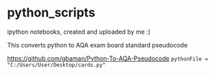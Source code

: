 # python_scripts
ipython notebooks, created and uploaded by me :)

This converts python to AQA exam board standard pseudocode

https://github.com/gbaman/Python-To-AQA-Pseudocode
`pythonFile = "C:/Users/User/Desktop/cards.py"`
